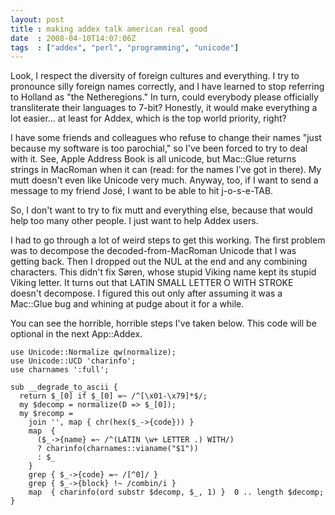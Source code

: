 ```yaml
---
layout: post
title : making addex talk american real good
date  : 2008-04-10T14:07:06Z
tags  : ["addex", "perl", "programming", "unicode"]
---
```

Look, I respect the diversity of foreign cultures and everything.  I try to
pronounce silly foreign names correctly, and I have learned to stop referring
to Holland as "the Netheregions."  In turn, could everybody please officially
transliterate their languages to 7-bit?  Honestly, it would make everything a
lot easier... at least for Addex, which is the top world priority, right?

I have some friends and colleagues who refuse to change their names "just
because my software is too parochial," so I've been forced to try to deal with
it.  See, Apple Address Book is all unicode, but Mac::Glue returns strings in
MacRoman when it can (read: for the names I've got in there).  My mutt doesn't
even like Unicode very much.  Anyway, too, if I want to send a message to my
friend Jos&eacute;, I want to be able to hit j-o-s-e-TAB.

So, I don't want to try to fix mutt and everything else, because that would
help too many other people.  I just want to help Addex users.

I had to go through a lot of weird steps to get this working.  The first
problem was to decompose the decoded-from-MacRoman Unicode that I was getting
back.  Then I dropped out the NUL at the end and any combining characters.
This didn't fix S&oslash;ren, whose stupid Viking name kept its stupid Viking
letter.  It turns out that LATIN SMALL LETTER O WITH STROKE doesn't decompose.
I figured this out only after assuming it was a Mac::Glue bug and whining at
pudge about it for a while.

You can see the horrible, horrible steps I've taken below.  This code will be
optional in the next App::Addex.

    use Unicode::Normalize qw(normalize);
    use Unicode::UCD 'charinfo';
    use charnames ':full';

    sub __degrade_to_ascii {
      return $_[0] if $_[0] =~ /^[\x01-\x79]*$/;
      my $decomp = normalize(D => $_[0]);
      my $recomp =
        join '', map { chr(hex($_->{code})) }
        map  {
          ($_->{name} =~ /^(LATIN \w+ LETTER .) WITH/)
          ? charinfo(charnames::vianame("$1"))
          : $_
        }
        grep { $_->{code} =~ /[^0]/ }
        grep { $_->{block} !~ /combin/i }
        map  { charinfo(ord substr $decomp, $_, 1) }  0 .. length $decomp;
    }


